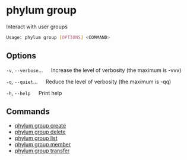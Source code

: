 # phylum group

Interact with user groups

```sh
Usage: phylum group [OPTIONS] <COMMAND>
```

## Options

`-v`, `--verbose`...
&emsp; Increase the level of verbosity (the maximum is -vvv)

`-q`, `--quiet`...
&emsp; Reduce the level of verbosity (the maximum is -qq)

`-h`, `--help`
&emsp; Print help

## Commands

* [phylum group create](./phylum_group_create.md)
* [phylum group delete](./phylum_group_delete.md)
* [phylum group list](./phylum_group_list.md)
* [phylum group member](./phylum_group_member.md)
* [phylum group transfer](./phylum_group_transfer.md)
